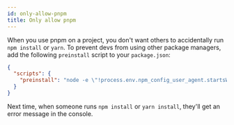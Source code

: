 ```yaml
---
id: only-allow-pnpm
title: Only allow pnpm
---
```


When you use pnpm on a project, you don't want others to accidentally run `npm install` or `yarn`.
To prevent devs from using other package managers, add the following `preinstall` script to your `package.json`:

```json
{
  "scripts": {
    "preinstall": "node -e \"!process.env.npm_config_user_agent.startsWith('pnpm/') && !console.log('Use \\`npx pnpm install\\` to install dependencies in this repository\\n') && process.exit(1)\""
  }
}
```

Next time, when someone runs `npm install` or `yarn install`, they'll get an error message in the console.
